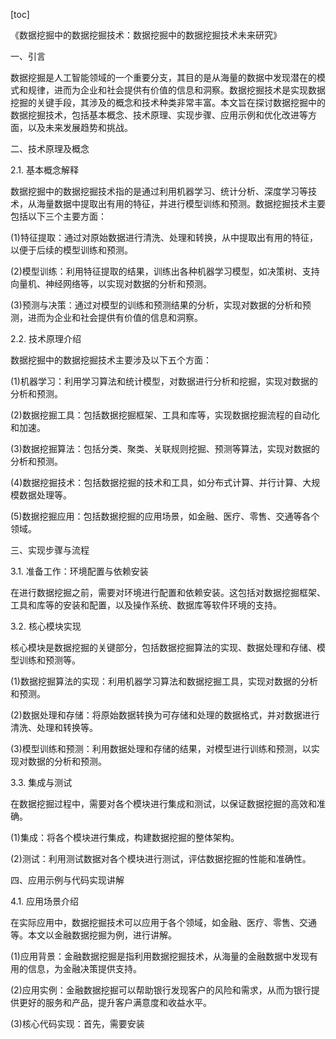 
[toc]                    
                
                
《数据挖掘中的数据挖掘技术：数据挖掘中的数据挖掘技术未来研究》

一、引言

数据挖掘是人工智能领域的一个重要分支，其目的是从海量的数据中发现潜在的模式和规律，进而为企业和社会提供有价值的信息和洞察。数据挖掘技术是实现数据挖掘的关键手段，其涉及的概念和技术种类非常丰富。本文旨在探讨数据挖掘中的数据挖掘技术，包括基本概念、技术原理、实现步骤、应用示例和优化改进等方面，以及未来发展趋势和挑战。

二、技术原理及概念

2.1. 基本概念解释

数据挖掘中的数据挖掘技术指的是通过利用机器学习、统计分析、深度学习等技术，从海量数据中提取出有用的特征，并进行模型训练和预测。数据挖掘技术主要包括以下三个主要方面：

(1)特征提取：通过对原始数据进行清洗、处理和转换，从中提取出有用的特征，以便于后续的模型训练和预测。

(2)模型训练：利用特征提取的结果，训练出各种机器学习模型，如决策树、支持向量机、神经网络等，以实现对数据的分析和预测。

(3)预测与决策：通过对模型的训练和预测结果的分析，实现对数据的分析和预测，进而为企业和社会提供有价值的信息和洞察。

2.2. 技术原理介绍

数据挖掘中的数据挖掘技术主要涉及以下五个方面：

(1)机器学习：利用学习算法和统计模型，对数据进行分析和挖掘，实现对数据的分析和预测。

(2)数据挖掘工具：包括数据挖掘框架、工具和库等，实现数据挖掘流程的自动化和加速。

(3)数据挖掘算法：包括分类、聚类、关联规则挖掘、预测等算法，实现对数据的分析和预测。

(4)数据挖掘技术：包括数据挖掘的技术和工具，如分布式计算、并行计算、大规模数据处理等。

(5)数据挖掘应用：包括数据挖掘的应用场景，如金融、医疗、零售、交通等各个领域。

三、实现步骤与流程

3.1. 准备工作：环境配置与依赖安装

在进行数据挖掘之前，需要对环境进行配置和依赖安装。这包括对数据挖掘框架、工具和库等的安装和配置，以及操作系统、数据库等软件环境的支持。

3.2. 核心模块实现

核心模块是数据挖掘的关键部分，包括数据挖掘算法的实现、数据处理和存储、模型训练和预测等。

(1)数据挖掘算法的实现：利用机器学习算法和数据挖掘工具，实现对数据的分析和预测。

(2)数据处理和存储：将原始数据转换为可存储和处理的数据格式，并对数据进行清洗、处理和转换等。

(3)模型训练和预测：利用数据处理和存储的结果，对模型进行训练和预测，以实现对数据的分析和预测。

3.3. 集成与测试

在数据挖掘过程中，需要对各个模块进行集成和测试，以保证数据挖掘的高效和准确。

(1)集成：将各个模块进行集成，构建数据挖掘的整体架构。

(2)测试：利用测试数据对各个模块进行测试，评估数据挖掘的性能和准确性。

四、应用示例与代码实现讲解

4.1. 应用场景介绍

在实际应用中，数据挖掘技术可以应用于各个领域，如金融、医疗、零售、交通等。本文以金融数据挖掘为例，进行讲解。

(1)应用背景：金融数据挖掘是指利用数据挖掘技术，从海量的金融数据中发现有用的信息，为金融决策提供支持。

(2)应用实例：金融数据挖掘可以帮助银行发现客户的风险和需求，从而为银行提供更好的服务和产品，提升客户满意度和收益水平。

(3)核心代码实现：首先，需要安装

